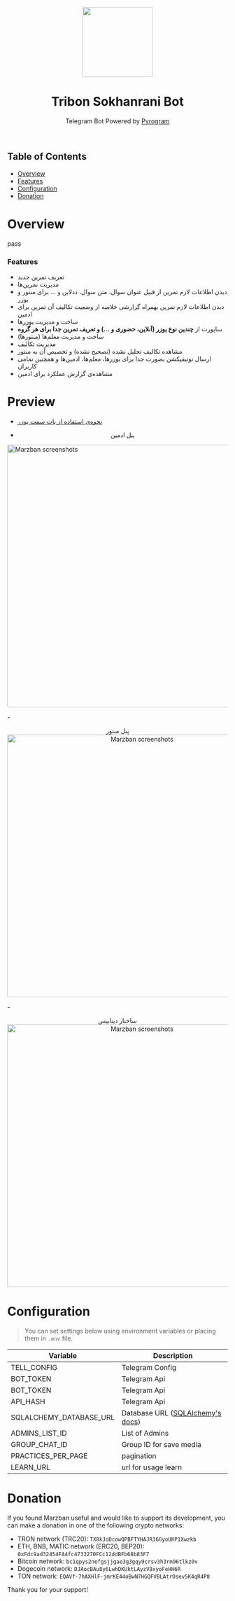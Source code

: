 <p align="center">
  <a href="https://github.com/Yasin-Dev81/tribon-sokhanrani-bot" target="_blank" rel="noopener noreferrer">
    <picture>
      <source media="(prefers-color-scheme: dark)" srcset="https://raw.githubusercontent.com/Yasin-Dev81/tribon-sokhanrani-bot/master/logo.jpg">
      <img width="160" height="160" src="https://raw.githubusercontent.com/Yasin-Dev81/tribon-sokhanrani-bot/master/logo.jpg">
    </picture>
  </a>
</p>

<h1 align="center"/>Tribon Sokhanrani Bot</h1>

<p align="center">
    Telegram Bot Powered by <a href="https://github.com/pyrogram/pyrogram">Pyrogram</a>
</p>

<br/>

## Table of Contents

- [Overview](#overview)
- [Features](#Features)
- [Configuration](#configuration)
- [Donation](#donation)

# Overview

pass

### Features

- تعریف تمرین جدید
- مدیریت تمرین‌ها
- دیدن اطلاعات لازم تمرین از قبیل عنوان سوال، متن سوال، ددلاین و ... برای منتور و یوزر
- دیدن اطلاعات لازم تمرین بهمراه گزارشی خلاصه از وضعیت تکالیف آن تمرین برای ادمین
- ساخت و مدیریت یوزرها
- ساپورت از **چندین نوع یوزر (آنلاین، حضوری و ...) و تعریف تمرین جدا برای هر گروه**
- ساخت و مدیریت معلم‌ها (منتورها)
- مدیریت تکالیف
- مشاهده‌ تکالیف تحلیل نشده (تصحیح نشده) و تخصیص آن به منتور
- ارسال نوتیفیکشن بصورت جدا برای یوزرها، معلم‌ها، ادمین‌ها و همچنین تمامی کاربران
- مشاهده‌ی گزارش عملکرد برای ادمین
# Preview
-  <a href="https://t.me/sokhanrani/1389" target="_blank" rel="noopener noreferrer" >نحوه‌ی استفاده از بات سمت یوزر</a>
-  <p align="center"> پنل ادمین
  <a href="https://github.com/Yasin-Dev81/tribon-sokhanrani-bot" target="_blank" rel="noopener noreferrer" >
    <img src="https://raw.githubusercontent.com/Yasin-Dev81/tribon-sokhanrani-bot/master/admin-panel.jpg" alt="Marzban screenshots" width="600" height="auto">
  </a>
</p>
-  <p align="center"> پنل منتور
  <a href="https://github.com/Yasin-Dev81/tribon-sokhanrani-bot" target="_blank" rel="noopener noreferrer" >
    <img src="https://raw.githubusercontent.com/Yasin-Dev81/tribon-sokhanrani-bot/master/teacher-panel.jpg" alt="Marzban screenshots" width="600" height="auto">
  </a> 
</p>
-  <p align="center"> ساختار دیتابیس
  <a href="https://github.com/Yasin-Dev81/tribon-sokhanrani-bot" target="_blank" rel="noopener noreferrer" >
    <img src="https://raw.githubusercontent.com/Yasin-Dev81/tribon-sokhanrani-bot/master/db.png" alt="Marzban screenshots" width="600" height="auto">
  </a>
</p>

# Configuration

> You can set settings below using environment variables or placing them in `.env` file.

| Variable                                 | Description                                                                                                              |
| ---------------------------------------- | ------------------------------------------------------------------------------------------------------------------------ |
| TELL_CONFIG                              | Telegram Config                                                                                                          |
| BOT_TOKEN                                | Telegram Api                                                                                                             |
| BOT_TOKEN                                | Telegram Api                                                                                                             |
| API_HASH                                 | Telegram Api                                                                                                             |
| SQLALCHEMY_DATABASE_URL                  | Database URL ([SQLAlchemy's docs](https://docs.sqlalchemy.org/en/20/core/engines.html#database-urls))                    |
| ADMINS_LIST_ID                           | List of Admins                                                                                                           |
| GROUP_CHAT_ID                            | Group ID for save media                                                                                                  |
| PRACTICES_PER_PAGE                       | pagination                                                                                                               |
| LEARN_URL                                | url for usage learn                                                                                                      |


# Donation

If you found Marzban useful and would like to support its development, you can make a donation in one of the following crypto networks:

- TRON network (TRC20): `TX8kJoDcowQPBFTYHAJR36GyoUKP1Xwzkb`
- ETH, BNB, MATIC network (ERC20, BEP20): `0xFdc9ad32454FA4fc4733270FCc12ddBFb68b83F7`
- Bitcoin network: `bc1qpys2nefgsjjgae3g3gqy9crsv3h3rm96tlkz0v`
- Dogecoin network: `DJAocBAu8y6LwhDKUktLAyzV8xyoFeHH6R`
- TON network: `EQAVf-7hAXHlF-jmrKE44oBwN7HGQFVBLAtrOsev5K4qR4P8`

Thank you for your support!
